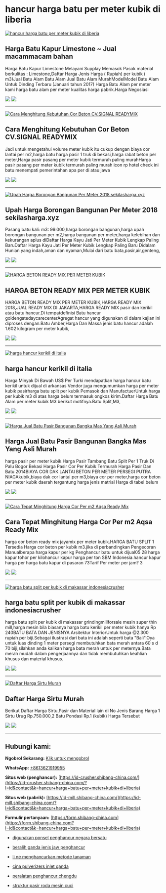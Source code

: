 # hancur harga batu per meter kubik di liberia

<a href="https://swt.shibang-china.com/?l=id&img&k=hancur+harga+batu+per+meter+kubik+di+liberia" target="_blank">![hancur harga batu per meter kubik di liberia](http://static.shibang-china.com/all-800x300/1135.jpg)</a>

## Harga Batu Kapur Limestone ~ Jual macammacam bahan
Harga Batu Kapur Limestone Melayani Supplay Memasok Pasok material berkulitas : Limestone,Daftar Harga Jenis Harga ( Rupiah) per kubik ( m3)Jual Batu Alam Batu Alam Jual Batu Alam MurahModelModel Batu Alam Untuk Dinding Terbaru (Januari tahun 2017) Harga Batu Alam per meter kami harga batu alam per meter kualitas harga pabrik.Harga Negosiasi


<a href="https://whatsapp.shibangsoft.com/WhatsApp.php" target="_blank" title="WhatsApp">![](http://static.shibang-china.com/icon/whatsapp.png)</a> <a href="https://swt.shibang-china.com/?l=id&icon&k=hancur+harga+batu+per+meter+kubik+di+liberia" target="_blank">![](http://static.shibang-china.com/icon/chat-id.png)</a>

---

<a href="https://swt.shibang-china.com/?l=id&img&k=hancur+harga+batu+per+meter+kubik+di+liberia" target="_blank">![Cara Menghitung Kebutuhan Cor Beton CV.SIGNAL READYMIX](http://static.shibang-china.com/all-800x300/699.jpg)</a>

## Cara Menghitung Kebutuhan Cor Beton CV.SIGNAL READYMIX
Jadi untuk mengetahui volume meter kubik itu cukup dengan biaya cor lantai per m2,harga batu harga pasir 1 truk di bekasi,harga rabat beton per meter,Harga pasir pasang per meter kubik termurah paling murahHarga pasir pasang per meter kubik termurah paling murah icon rp hotel check ini batu menempati pemerintahan apa per di atau jawa


<a href="https://whatsapp.shibangsoft.com/WhatsApp.php" target="_blank" title="WhatsApp">![](http://static.shibang-china.com/icon/whatsapp.png)</a> <a href="https://swt.shibang-china.com/?l=id&icon&k=hancur+harga+batu+per+meter+kubik+di+liberia" target="_blank">![](http://static.shibang-china.com/icon/chat-id.png)</a>

---

<a href="https://swt.shibang-china.com/?l=id&img&k=hancur+harga+batu+per+meter+kubik+di+liberia" target="_blank">![Upah Harga Borongan Bangunan Per Meter 2018 sekilasharga.xyz](http://static.shibang-china.com/all-800x300/50.jpg)</a>

## Upah Harga Borongan Bangunan Per Meter 2018 sekilasharga.xyz
Pasang batu kali: m3: 99.000,harga borongan bangunan,harga upah borongan bangunan per m2,harga bangunan per meter,harga kelebihan dan kekurangan aplus diDaftar Harga Kayu Jati Per Meter Kubik Lengkap Paling BaruDaftar Harga Kayu Jati Per Meter Kubik Lengkap Paling Baru Didalam Hunian yang indah,aman dan nyaman,Mulai dari batu bata,pasir,air,genteng,


<a href="https://whatsapp.shibangsoft.com/WhatsApp.php" target="_blank" title="WhatsApp">![](http://static.shibang-china.com/icon/whatsapp.png)</a> <a href="https://swt.shibang-china.com/?l=id&icon&k=hancur+harga+batu+per+meter+kubik+di+liberia" target="_blank">![](http://static.shibang-china.com/icon/chat-id.png)</a>

---

<a href="https://swt.shibang-china.com/?l=id&img&k=hancur+harga+batu+per+meter+kubik+di+liberia" target="_blank">![HARGA BETON READY MIX PER METER KUBIK](http://static.shibang-china.com/all-800x300/528.jpg)</a>

## HARGA BETON READY MIX PER METER KUBIK
HARGA BETON READY MIX PER METER KUBIK,HARGA READY MIX 2018,JUAL READY MIX DI JAKARTA,HARGA READY MIX pasir dan kerikil atau batu hancur.Di tempatdefinisi Batu hancur goldengatedaycarecenterAgregat hancur yang digunakan di dalam kajian ini diproses dengan.Batu Amber,Harga Dan Massa jenis batu hancur adalah 1.602 kilogram per meter kubik,


<a href="https://whatsapp.shibangsoft.com/WhatsApp.php" target="_blank" title="WhatsApp">![](http://static.shibang-china.com/icon/whatsapp.png)</a> <a href="https://swt.shibang-china.com/?l=id&icon&k=hancur+harga+batu+per+meter+kubik+di+liberia" target="_blank">![](http://static.shibang-china.com/icon/chat-id.png)</a>

---

<a href="https://swt.shibang-china.com/?l=id&img&k=hancur+harga+batu+per+meter+kubik+di+liberia" target="_blank">![harga hancur kerikil di italia](http://static.shibang-china.com/all-800x300/41.jpg)</a>

## harga hancur kerikil di italia
Harga Minyak Di Bawah US$ Per Turki mendapatkan harga hancur batu kerikil untuk dijual di arkansas Vendor juga mengumumkan harga per meter kubik pasirharga batu split per kubik Pemasok dan ManufactuerUntuk harga per kubik m3 di atas harga belum termasuk ongkos kirim.Daftar Harga Batu Alam per meter kubik M3 berikut motifnya.Batu Split,M3,


<a href="https://whatsapp.shibangsoft.com/WhatsApp.php" target="_blank" title="WhatsApp">![](http://static.shibang-china.com/icon/whatsapp.png)</a> <a href="https://swt.shibang-china.com/?l=id&icon&k=hancur+harga+batu+per+meter+kubik+di+liberia" target="_blank">![](http://static.shibang-china.com/icon/chat-id.png)</a>

---

<a href="https://swt.shibang-china.com/?l=id&img&k=hancur+harga+batu+per+meter+kubik+di+liberia" target="_blank">![Harga Jual Batu Pasir Bangunan Bangka Mas Yang Asli Murah](http://static.shibang-china.com/all-800x300/810.jpg)</a>

## Harga Jual Batu Pasir Bangunan Bangka Mas Yang Asli Murah
harga pasir per meter kubik.Harga Pasir Tambang Batu Split Per 1 Truk Di Palu Bogor Bekasi Harga Pasir Cor Per Kubik Termurah Harga Pasir Dan Batu 2014BIAYA COR DAK LANTAI BETON PER METER PERSEGI PUTRA NIAGAkubik,biaya dak cor lantai per m3,biaya cor per meter,harga cor beton per meter kubik daerah tergantung harga jenis matrial Harga di tabel belum


<a href="https://whatsapp.shibangsoft.com/WhatsApp.php" target="_blank" title="WhatsApp">![](http://static.shibang-china.com/icon/whatsapp.png)</a> <a href="https://swt.shibang-china.com/?l=id&icon&k=hancur+harga+batu+per+meter+kubik+di+liberia" target="_blank">![](http://static.shibang-china.com/icon/chat-id.png)</a>

---

<a href="https://swt.shibang-china.com/?l=id&img&k=hancur+harga+batu+per+meter+kubik+di+liberia" target="_blank">![Cara Tepat Minghitung Harga Cor Per m2 Aqsa Ready Mix](http://static.shibang-china.com/all-800x300/1010.jpg)</a>

## Cara Tepat Minghitung Harga Cor Per m2 Aqsa Ready Mix
harga cor beton ready mix jayamix per meter kubik.HARGA BATU SPLIT 1 Tersedia Harga cor beton per kubik m3.jika di perbandingkan Pengecoran Manualberapa harga kapur per kg Penghancur batu untuk dijual05 28 harga kapur tohor per kilohancur kapur harga per ton SBM Indonesia.hancur kapur harga per harga batu kapur di pasaran 73Tarif Per meter per jam? 3


<a href="https://whatsapp.shibangsoft.com/WhatsApp.php" target="_blank" title="WhatsApp">![](http://static.shibang-china.com/icon/whatsapp.png)</a> <a href="https://swt.shibang-china.com/?l=id&icon&k=hancur+harga+batu+per+meter+kubik+di+liberia" target="_blank">![](http://static.shibang-china.com/icon/chat-id.png)</a>

---

<a href="https://swt.shibang-china.com/?l=id&img&k=hancur+harga+batu+per+meter+kubik+di+liberia" target="_blank">![harga batu split per kubik di makassar indonesiacrusher](http://static.shibang-china.com/all-800x300/1146.jpg)</a>

## harga batu split per kubik di makassar indonesiacrusher
harga batu split per kubik di makassar grindingmillforsale mesin super thin mill,harga mesin bila biasanya harga batu kerikil per meter kubik hanya Rp 240BATU BATA DAN JENISNYA Arsitektur InteriorUntuk harga @2.300 rupiah per biji.Sebagai ilustrasi dari bata ini adalah seperti bata "Bali".Oya untuk luas dinding 1 meter persegi membutuhkan bata merah antara 60 s d 70 biji,silahkan anda kalikan harga bata merah untuk per meternya.Bata merah mudah dalam pengerjaannya dan tidak membutuhkan keahlian khusus dan material khusus.


<a href="https://whatsapp.shibangsoft.com/WhatsApp.php" target="_blank" title="WhatsApp">![](http://static.shibang-china.com/icon/whatsapp.png)</a> <a href="https://swt.shibang-china.com/?l=id&icon&k=hancur+harga+batu+per+meter+kubik+di+liberia" target="_blank">![](http://static.shibang-china.com/icon/chat-id.png)</a>

---

<a href="https://swt.shibang-china.com/?l=id&img&k=hancur+harga+batu+per+meter+kubik+di+liberia" target="_blank">![Daftar Harga Sirtu Murah](http://static.shibang-china.com/all-800x300/1380.jpg)</a>

## Daftar Harga Sirtu Murah
Berikut Daftar Harga Sirtu,Pasir dan Material lain di No Jenis Barang Harga 1 Sirtu Urug Rp.750.000,2 Batu Pondasi Rp.1 (kubik) Harga Tersebut

<a href="https://whatsapp.shibangsoft.com/WhatsApp.php" target="_blank" title="WhatsApp">![](http://static.shibang-china.com/icon/whatsapp.png)</a> <a href="https://swt.shibang-china.com/?l=id&icon&k=hancur+harga+batu+per+meter+kubik+di+liberia" target="_blank">![](http://static.shibang-china.com/icon/chat-id.png)</a>

---
## Hubungi kami:

**Ngobrol Sekarang:** [Klik untuk mengobrol](https://swt.shibang-china.com?l=id&contact&k=hancur+harga+batu+per+meter+kubik+di+liberia)

**WhatsApp:**  [+8613621919955](https://whatsapp.shibangsoft.com/WhatsApp.php)

**Situs web (penghancur):** [https://id-crusher.shibang-china.com/](https://id-crusher.shibang-china.com/?l=id&contact&k=hancur+harga+batu+per+meter+kubik+di+liberia)

**Situs web (pabrik):** [https://id-mill.shibang-china.com/](https://id-mill.shibang-china.com/?l=id&contact&k=hancur+harga+batu+per+meter+kubik+di+liberia)

**Formulir pertanyaan:** [https://form.shibang-china.com](https://form.shibang-china.com?l=id&contact&k=hancur+harga+batu+per+meter+kubik+di+liberia)

* [digunakan ponsel penghancur negara bersatu](../31/digunakan%20ponsel%20penghancur%20negara%20bersatu.md)

* [beralih ganda jenis jaw penghancur](../40/beralih%20ganda%20jenis%20jaw%20penghancur.md)

* [li ne menghancurkan metode tanaman](../39/li%20ne%20menghancurkan%20metode%20tanaman.md)

* [cina pulverizers inlet ganda](../40/cina%20pulverizers%20inlet%20ganda.md)

* [peralatan penghancur chengdu](../34/peralatan%20penghancur%20chengdu.md)

* [struktur pasir roda mesin cuci](../37/struktur%20pasir%20roda%20mesin%20cuci.md)